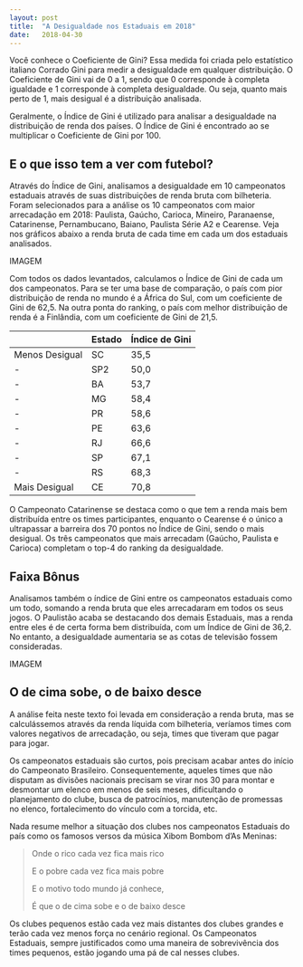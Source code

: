 ```yaml
---
layout: post
title:  "A Desigualdade nos Estaduais em 2018"
date:   2018-04-30
---
```


Você conhece o Coeficiente de Gini? Essa medida foi criada pelo estatístico italiano Corrado Gini para medir a desigualdade em qualquer distribuição. O Coeficiente de Gini vai de 0 a 1, sendo que 0 corresponde à completa igualdade e 1 corresponde à completa desigualdade. Ou seja, quanto mais perto de 1, mais desigual é a distribuição analisada.

Geralmente, o Índice de Gini é utilizado para analisar a desigualdade na distribuição de renda dos países. O Índice de Gini é encontrado ao se multiplicar o Coeficiente de Gini por 100.

## E o que isso tem a ver com futebol?

Através do Índice de Gini, analisamos a desigualdade em 10 campeonatos estaduais através de suas distribuições de renda bruta com bilheteria. Foram selecionados para a análise os 10 campeonatos com maior arrecadação em 2018: Paulista, Gaúcho, Carioca, Mineiro, Paranaense, Catarinense, Pernambucano, Baiano, Paulista Série A2 e Cearense. Veja nos gráficos abaixo a renda bruta de cada time em cada um dos estaduais analisados.

IMAGEM

Com todos os dados levantados, calculamos o Índice de Gini de cada um dos campeonatos. Para se ter uma base de comparação, o país com pior distribuição de renda no mundo é a África do Sul, com um coeficiente de Gini de 62,5. Na outra ponta do ranking, o país com melhor distribuição de renda é a Finlândia, com um coeficiente de Gini de 21,5.

|                  | Estado    | Índice de Gini |
|------------------|-----------|------|
| Menos Desigual   | SC        | 35,5 |
| -                | SP2       | 50,0 |
| -                | BA        | 53,7 |
| -                | MG        | 58,4 |
| -                | PR        | 58,6 |
| -                | PE        | 63,6 |
| -                | RJ        | 66,6 |
| -                | SP        | 67,1 |
| -                | RS        | 68,3 |
| Mais Desigual    | CE        | 70,8 |


O Campeonato Catarinense se destaca como o que tem a renda mais bem distribuída entre os times participantes, enquanto o Cearense é o único a ultrapassar a barreira dos 70 pontos no Índice de Gini, sendo o mais desigual. Os três campeonatos que mais arrecadam (Gaúcho, Paulista e Carioca) completam o top-4 do ranking da desigualdade.

## Faixa Bônus

Analisamos também o índice de Gini entre os campeonatos estaduais como um todo, somando a renda bruta que eles arrecadaram em todos os seus jogos. O Paulistão acaba se destacando dos demais Estaduais, mas a renda entre eles é de certa forma bem distribuída, com um Índice de Gini de 36,2. No entanto, a desigualdade aumentaria se as cotas de televisão fossem consideradas.

IMAGEM

## O de cima sobe, o de baixo desce

A análise feita neste texto foi levada em consideração a renda bruta, mas se calculássemos através da renda líquida com bilheteria, veríamos times com valores negativos de arrecadação, ou seja, times que tiveram que pagar para jogar.

Os campeonatos estaduais são curtos, pois precisam acabar antes do início do Campeonato Brasileiro. Consequentemente, aqueles times que não disputam as divisões nacionais precisam se virar nos 30 para montar e desmontar um elenco em menos de seis meses, dificultando o planejamento do clube, busca de patrocínios, manutenção de promessas no elenco, fortalecimento do vínculo com a torcida, etc.

Nada resume melhor a situação dos clubes nos campeonatos Estaduais do país como os famosos versos da música Xibom Bombom d’As Meninas:

> Onde o rico cada vez fica mais rico
>
> E o pobre cada vez fica mais pobre
>
> E o motivo todo mundo já conhece,
>
> É que o de cima sobe e o de baixo desce

Os clubes pequenos estão cada vez mais distantes dos clubes grandes e terão cada vez menos força no cenário regional. Os Campeonatos Estaduais, sempre justificados como uma maneira de sobrevivência dos times pequenos, estão jogando uma pá de cal nesses clubes.
